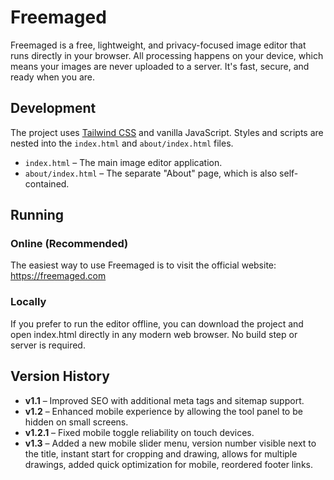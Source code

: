 # Freemaged

Freemaged is a free, lightweight, and privacy-focused image editor that runs directly in your browser. All processing happens on your device, which means your images are never uploaded to a server. It's fast, secure, and ready when you are.

## Development

The project uses [Tailwind CSS](https://tailwindcss.com) and vanilla JavaScript. Styles and scripts are nested into the `index.html` and `about/index.html` files.

- `index.html` – The main image editor application.
- `about/index.html` – The separate "About" page, which is also self-contained.

## Running

### Online (Recommended)

The easiest way to use Freemaged is to visit the official website:
https://freemaged.com

### Locally

If you prefer to run the editor offline, you can download the project and open index.html directly in any modern web browser. No build step or server is required.


## Version History

- **v1.1** – Improved SEO with additional meta tags and sitemap support.
- **v1.2** – Enhanced mobile experience by allowing the tool panel to be hidden on small screens.
- **v1.2.1** – Fixed mobile toggle reliability on touch devices.
- **v1.3** – Added a new mobile slider menu, version number visible next to the title, instant start for cropping and drawing, allows for multiple drawings, added quick optimization for mobile, reordered footer links.
